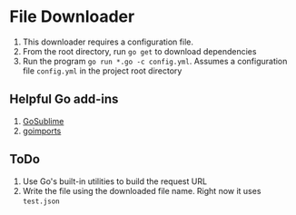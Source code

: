 # File Downloader

1. This downloader requires a configuration file.
1. From the root directory, run `go get` to download dependencies
1. Run the program `go run *.go -c config.yml`. Assumes a configuration file `config.yml` in the project root directory

## Helpful Go add-ins

1. [GoSublime](https://github.com/DisposaBoy/GoSublime)
1. [goimports](https://godoc.org/golang.org/x/tools/cmd/goimports)

## ToDo
1. Use Go's built-in utilities to build the request URL
1. Write the file using the downloaded file name. Right now it uses `test.json`
